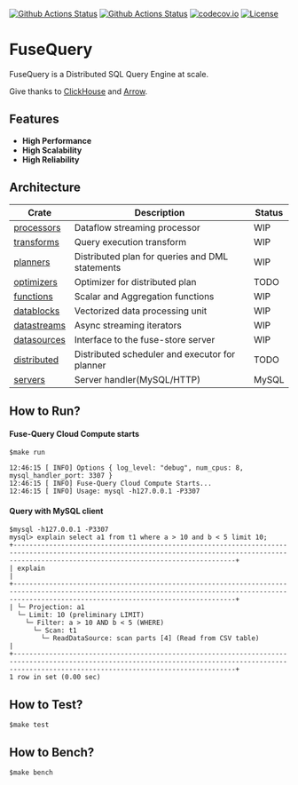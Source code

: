 [![Github Actions Status](https://github.com/datafusedev/fuse-query/workflows/FuseQuery%20Lint/badge.svg)](https://github.com/datafusedev/fuse-query/actions?query=workflow%3A%22FuseQuery+Lint%22)
[![Github Actions Status](https://github.com/datafusedev/fuse-query/workflows/FuseQuery%20Test/badge.svg)](https://github.com/datafusedev/fuse-query/actions?query=workflow%3A%22FuseQuery+Test%22)
[![codecov.io](https://codecov.io/gh/datafusedev/fuse-query/graphs/badge.svg)](https://codecov.io/gh/datafusedev/fuse-query/branch/master)
[![License](https://img.shields.io/badge/License-AGPL%203.0-blue.svg)](https://opensource.org/licenses/AGPL-3.0)

# FuseQuery

FuseQuery is a Distributed SQL Query Engine at scale.

Give thanks to [ClickHouse](https://github.com/ClickHouse/ClickHouse) and [Arrow](https://github.com/apache/arrow).

## Features

* **High Performance**
* **High Scalability**
* **High Reliability**


## Architecture

| Crate     | Description |  Status |
|-----------|-------------|-------------|
| [processors](src/processors) | Dataflow streaming processor | WIP |
| [transforms](src/transforms) | Query execution transform | WIP |
| [planners](src/planners) | Distributed plan for queries and DML statements | WIP |
| [optimizers](src/optimizers) | Optimizer for distributed plan | TODO |
| [functions](src/functions) | Scalar and Aggregation functions | WIP |
| [datablocks](src/datablocks) | Vectorized data processing unit | WIP |
| [datastreams](src/datastreams) | Async streaming iterators | WIP |
| [datasources](src/datasources) | Interface to the fuse-store server | WIP |
| [distributed](src/distributed) | Distributed scheduler and executor for planner | TODO |
| [servers](src/servers) | Server handler(MySQL/HTTP) | MySQL |

## How to Run?

#### Fuse-Query Cloud Compute starts
```
$make run

12:46:15 [ INFO] Options { log_level: "debug", num_cpus: 8, mysql_handler_port: 3307 }
12:46:15 [ INFO] Fuse-Query Cloud Compute Starts...
12:46:15 [ INFO] Usage: mysql -h127.0.0.1 -P3307
```

#### Query with MySQL client
```
$mysql -h127.0.0.1 -P3307
mysql> explain select a1 from t1 where a > 10 and b < 5 limit 10;
+----------------------------------------------------------------------------------------------------------------------------------------------------------------------------------------------------+
| explain                                                                                                                                                                                            |
+----------------------------------------------------------------------------------------------------------------------------------------------------------------------------------------------------+
| └─ Projection: a1
  └─ Limit: 10 (preliminary LIMIT)
    └─ Filter: a > 10 AND b < 5 (WHERE)
      └─ Scan: t1
        └─ ReadDataSource: scan parts [4] (Read from CSV table)                     |
+----------------------------------------------------------------------------------------------------------------------------------------------------------------------------------------------------+
1 row in set (0.00 sec)
```

## How to Test?

```
$make test
```

## How to Bench?

```
$make bench
```

